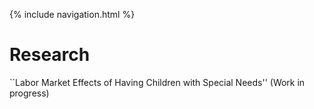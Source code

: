 {% include navigation.html %}

# Research 

``Labor Market Effects of Having Children with Special Needs'' (Work in progress) 
